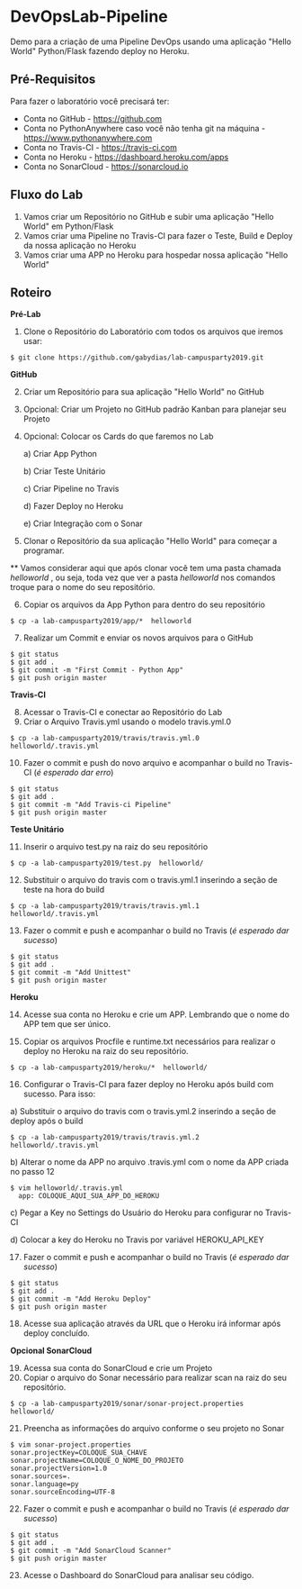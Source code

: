 # DevOpsLab-Pipeline
Demo para a criação de uma Pipeline DevOps usando uma aplicação "Hello World" Python/Flask fazendo deploy no Heroku.

## Pré-Requisitos

Para fazer o laboratório você precisará ter:
- Conta no GitHub - https://github.com
- Conta no PythonAnywhere  caso você não tenha git na máquina -  https://www.pythonanywhere.com
- Conta no Travis-CI - https://travis-ci.com
- Conta no Heroku - https://dashboard.heroku.com/apps
- Conta no SonarCloud - https://sonarcloud.io

## Fluxo do Lab 

1. Vamos criar um Repositório no GitHub e subir uma aplicação "Hello World" em Python/Flask
2. Vamos criar uma Pipeline no Travis-CI para fazer o Teste, Build e Deploy da nossa aplicação no Heroku
3. Vamos criar uma APP no Heroku para hospedar nossa aplicação "Hello World"

## Roteiro

**Pré-Lab** 

1) Clone o Repositório do Laboratório com todos os arquivos que iremos usar:
```
$ git clone https://github.com/gabydias/lab-campusparty2019.git
```

**GitHub** 

2) Criar um Repositório para sua aplicação "Hello World" no GitHub
3) Opcional: Criar um Projeto no GitHub padrão Kanban para planejar seu Projeto
4) Opcional: Colocar os Cards do que faremos no Lab 

	a) Criar App Python
	
	b) Criar Teste Unitário
	
	c) Criar Pipeline no Travis
	
	d) Fazer Deploy no Heroku
	
	e) Criar Integração com o Sonar

5) Clonar o Repositório da sua aplicação "Hello World" para começar a programar. 

** Vamos considerar aqui que após clonar você tem uma pasta chamada   *helloworld* , ou seja, toda vez que ver a pasta *helloworld* nos comandos troque para o nome do seu repositório.

6) Copiar os arquivos da App Python para dentro do seu repositório

```
$ cp -a lab-campusparty2019/app/*  helloworld
```

7) Realizar um Commit e enviar os novos arquivos para o GitHub

```
$ git status
$ git add .
$ git commit -m "First Commit - Python App"
$ git push origin master
```

**Travis-CI**

8) Acessar o Travis-CI e conectar ao Repositório do Lab
9) Criar o Arquivo Travis.yml usando o modelo travis.yml.0

```
$ cp -a lab-campusparty2019/travis/travis.yml.0  helloworld/.travis.yml
```

10) Fazer o commit e push do novo arquivo e acompanhar o build no Travis-CI (*é esperado dar erro*)
```
$ git status
$ git add .
$ git commit -m "Add Travis-ci Pipeline"
$ git push origin master
```

**Teste Unitário** 

11) Inserir o arquivo test.py na raiz do seu repositório 
```
$ cp -a lab-campusparty2019/test.py  helloworld/
```
12) Substituir o arquivo do travis com o travis.yml.1 inserindo a seção de teste na hora do build

```
$ cp -a lab-campusparty2019/travis/travis.yml.1  helloworld/.travis.yml
```

13) Fazer o commit e  push e acompanhar o build no Travis (*é esperado dar sucesso*)

```
$ git status
$ git add .
$ git commit -m "Add Unittest"
$ git push origin master
```

**Heroku**

14) Acesse sua conta no Heroku e crie um APP. Lembrando que o nome do APP tem que ser único.

15) Copiar os arquivos Procfile e runtime.txt necessários para realizar o deploy no Heroku na raiz do seu repositório.

```
$ cp -a lab-campusparty2019/heroku/*  helloworld/
```

16) Configurar o Travis-CI para fazer deploy no Heroku após build com sucesso. Para isso:

a) Substituir o arquivo do travis com o travis.yml.2 inserindo a seção de deploy após o build
```
$ cp -a lab-campusparty2019/travis/travis.yml.2  helloworld/.travis.yml
```

b) Alterar o nome da APP no arquivo .travis.yml com o nome da APP criada no passo 12
```
$ vim helloworld/.travis.yml
  app: COLOQUE_AQUI_SUA_APP_DO_HEROKU
```

c) Pegar a Key no Settings do Usuário do Heroku para configurar no Travis-CI

d) Colocar a key do Heroku no Travis por variável HEROKU_API_KEY

17) Fazer o commit e  push e acompanhar o build no Travis (*é esperado dar sucesso*)

```
$ git status
$ git add .
$ git commit -m "Add Heroku Deploy"
$ git push origin master
```

18) Acesse sua aplicação através da URL que o Heroku irá informar após deploy concluído.


**Opcional SonarCloud**

19) Acessa sua conta do SonarCloud e crie um Projeto
20) Copiar o arquivo do Sonar necessário para realizar scan na raiz do seu repositório.

```
$ cp -a lab-campusparty2019/sonar/sonar-project.properties  helloworld/
```
21) Preencha as informações do arquivo conforme o seu projeto no Sonar
```
$ vim sonar-project.properties
sonar.projectKey=COLOQUE_SUA_CHAVE
sonar.projectName=COLOQUE_O_NOME_DO_PROJETO
sonar.projectVersion=1.0
sonar.sources=.
sonar.language=py
sonar.sourceEncoding=UTF-8
```

22) Fazer o commit e  push e acompanhar o build no Travis (*é esperado dar sucesso*)

```
$ git status
$ git add .
$ git commit -m "Add SonarCloud Scanner"
$ git push origin master
```

23) Acesse o Dashboard do SonarCloud para analisar seu código.
